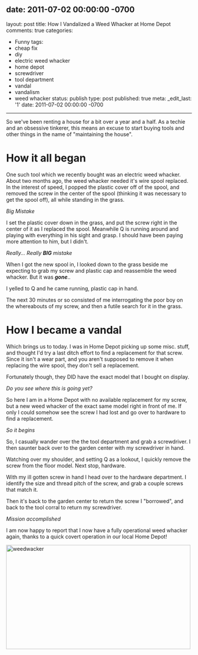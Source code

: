date: 2011-07-02 00:00:00 -0700
---
layout: post
title: How I Vandalized a Weed Whacker at Home Depot
comments: true
categories:
- Funny
tags:
- cheap fix
- diy
- electric weed whacker
- home depot
- screwdriver
- tool department
- vandal
- vandalism
- weed whacker
status: publish
type: post
published: true
meta:
  _edit_last: '1'
date: 2011-07-02 00:00:00 -0700
---
So we've been renting a house for a bit over a year and a half.  As a techie and an obsessive tinkerer, this means an excuse to start buying tools and other things in the name of "maintaining the house".

<h1>How it all began</h1>
One such tool which we recently bought was an electric weed whacker.  About two months ago, the weed whacker needed it's wire spool replaced.  In the interest of speed, I popped the plastic cover off of the spool, and removed the screw in the center of the spool (thinking it was necessary to get the spool off), all while standing in the grass.

<em>Big Mistake</em>

I set the plastic cover down in the grass, and put the screw right in the center of it as I replaced the spool.  Meanwhile Q is running around and playing with everything in his sight and grasp.  I should have been paying more attention to him, but I didn't.

<em>Really... Really <strong>BIG</strong> mistake</em>

When I got the new spool in, I looked down to the grass beside me expecting to grab my screw and plastic cap and reassemble the weed whacker.  But it was <em><strong>gone</strong></em>..

I yelled to Q and he came running, plastic cap in hand.

The next 30 minutes or so consisted of me interrogating the poor boy on the whereabouts of my screw, and then a futile search for it in the grass.

<h1>How I became a vandal</h1>
Which brings us to today.  I was in Home Depot picking up some misc. stuff, and thought I'd try a last ditch effort to find a replacement for that screw.  Since it isn't a wear part, and you aren't supposed to remove it when replacing the wire spool, they don't sell a replacement.

Fortunately though, they DID have the exact model that I bought on display.

<em>Do you see where this is going yet?</em>

So here I am in a Home Depot with no available replacement for my screw, but a new weed whacker of the exact same model right in front of me.  If only I could somehow see the screw I had lost and go over to hardware to find a replacement.

<em>So it begins</em>

So, I casually wander over the the tool department and grab a screwdriver.  I then saunter back over to the garden center with my screwdriver in hand.

Watching over my shoulder, and setting Q as a lookout, I quickly remove the screw from the floor model.  Next stop, hardware.

With my ill gotten screw in hand I head over to the hardware department.  I identify the size and thread pitch of the screw, and grab a couple screws that match it.

Then it's back to the garden center to return the screw I "borrowed", and back to the tool corral to return my screwdriver.

<em>Mission accomplished</em>

I am now happy to report that I now have a fully operational weed whacker again, thanks to a quick covert operation in our local Home Depot!

<img src="http://farm6.staticflickr.com/5195/5896209886_a0125d52d5_d.jpg" width="500" height="282" alt="weedwacker"/>
